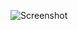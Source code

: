 ![Screenshot](https://raw.githubusercontent.com/Cryakl/Ultimate-RAT-Collection/refs/heads/main/CerberusRat/Cerberus%20RAT%201.03.5%20Beta/Screenshot.png)
